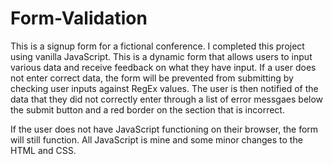 # Form-Validation
This is a signup form for a fictional conference. I completed this project using vanilla JavaScript. This is a dynamic form that allows users to input various data and receive feedback on what they have input. If a user does not enter correct data, the form will be prevented from submitting by checking user inputs against RegEx values. The user is then notified of the data that they did not correctly enter through a list of error messgaes below the submit button and a red border on the section that is incorrect. 

If the user does not have JavaScript functioning on their browser, the form will still function. All JavaScript is mine and some minor changes to the HTML and CSS. 
